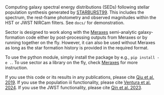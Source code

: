 Computing galaxy spectral energy distributions (SEDs) following stellar population synthesis generated by [STARBURST99](https://www.stsci.edu/science/starburst99/docs/default.htm). This includes the spectrum, the rest-frame photometry and observed magnitudes within the HST or JWST NIRCam filters. See `docs/` for demonstration.

Sector is designed to work along with the [Meraxes](https://github.com/smutch/meraxes) semi-analytic galaxy-formation code either by post-processing outputs from Meraxes or by running together on the fly. However, it can also be used without Meraxes as long as the star formation history is provided in the required format.

To use the python module, simply install the package by e.g., `pip install -e .`. To use sector as a library on the fly, check [Meraxes](https://github.com/smutch/meraxes) for more instruction.

If you use this code or its results in any publications, please cite [Qiu et al. 2019](https://ui.adsabs.harvard.edu/abs/2019MNRAS.489.1357Qi). If you use the population iii functionality, please cite [Ventura et al. 2024](https://ui.adsabs.harvard.edu/abs/2024arXiv240107396V). If you use the JWST functionality, please cite [Qin et al. 2023](https://ui.adsabs.harvard.edu/abs/2023MNRAS.526.1324Q).
